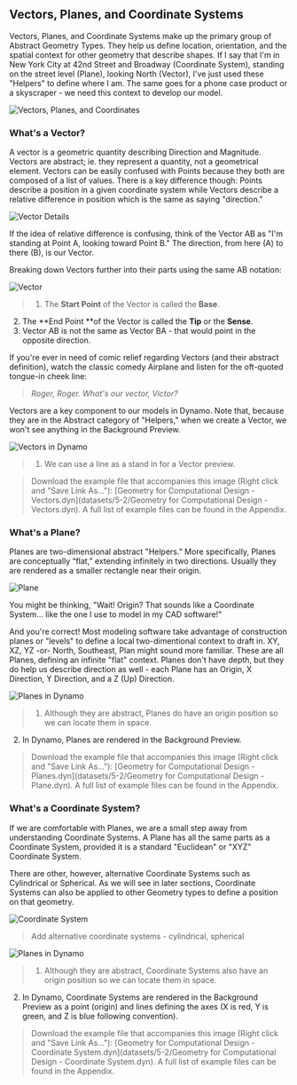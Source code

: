 ## Vectors, Planes, and Coordinate Systems
Vectors, Planes, and Coordinate Systems make up the primary group of Abstract Geometry Types. They help us define location, orientation, and the spatial context for other geometry that describe shapes. If I say that I'm in New York City at 42nd Street and Broadway (Coordinate System), standing on the street level (Plane), looking North (Vector), I've just used these "Helpers" to define where I am. The same goes for a phone case product or a skyscraper - we need this context to develop our model.

![Vectors, Planes, and Coordinates](images/5-2/VectorsPlanesCoodinates.jpg)


### What's a Vector?

A vector is a geometric quantity describing Direction and Magnitude. Vectors are abstract; ie. they represent a quantity, not a geometrical element. Vectors can be easily confused with Points because they both are composed of a list of values. There is a key difference though: Points describe a position in a given coordinate system while Vectors describe a relative difference in position which is the same as saying "direction."

![Vector Details](images/5-2/Vector-Detailed.jpg)

If the idea of relative difference is confusing, think of the Vector AB as "I'm standing at Point A, looking toward Point B." The direction, from here (A) to there (B), is our Vector.

Breaking down Vectors further into their parts using the same AB notation:

![Vector](images/5-2/Vector.jpg)
> 1. The **Start Point** of the Vector is called the **Base**.
2. The **End Point **of the Vector is called the **Tip** or the **Sense**.
3. Vector AB is not the same as Vector BA - that would point in the opposite direction.

If you're ever in need of comic relief regarding Vectors (and their abstract definition), watch the classic comedy Airplane and listen for the oft-quoted tongue-in cheek line:

> *Roger, Roger. What's our vector, Victor?*

Vectors are a key component to our models in Dynamo. Note that, because they are in the Abstract category of "Helpers," when we create a Vector, we won't see anything in the Background Preview.

![Vectors in Dynamo](images/5-2/Dynamo-Vector.jpg)
> 1. We can use a line as a stand in for a Vector preview.

>Download the example file that accompanies this image (Right click and "Save Link As..."): [Geometry for Computational Design - Vectors.dyn](datasets/5-2/Geometry for Computational Design - Vectors.dyn). A full list of example files can be found in the Appendix.

### What's a Plane?

Planes are two-dimensional abstract "Helpers." More specifically, Planes are conceptually “flat,” extending infinitely in two directions. Usually they are rendered as a smaller rectangle near their origin.

![Plane](images/5-2/Plane.jpg)

You might be thinking, "Wait! Origin? That sounds like a Coordinate System... like the one I use to model in my CAD software!"

And you're correct! Most modeling software take advantage of construction planes or "levels" to define a local two-dimentional context to draft in. XY, XZ, YZ -or- North, Southeast, Plan might sound more familiar. These are all Planes, defining an infinite "flat" context. Planes don't have depth, but they do help us describe direction as well - each Plane has an Origin, X Direction, Y Direction, and a Z (Up) Direction.

![Planes in Dynamo](images/5-2/Dynamo-Plane.jpg)
> 1. Although they are abstract, Planes do have an origin position so we can locate them in space.
2. In Dynamo, Planes are rendered in the Background Preview.

>Download the example file that accompanies this image (Right click and "Save Link As..."): [Geometry for Computational Design - Planes.dyn](datasets/5-2/Geometry for Computational Design - Plane.dyn). A full list of example files can be found in the Appendix.

### What's a Coordinate System?

If we are comfortable with Planes, we are a small step away from understanding Coordinate Systems. A Plane has all the same parts as a Coordinate System, provided it is a standard "Euclidean" or "XYZ" Coordinate System.

There are other, however, alternative Coordinate Systems such as Cylindrical or Spherical. As we will see in later sections, Coordinate Systems can also be applied to other Geometry types to define a position on that geometry.

![Coordinate System](images/5-2/CoordinateSystem.jpg)
> Add alternative coordinate systems - cylindrical, spherical

![Planes in Dynamo](images/5-2/Dynamo-CoordinateSystem.jpg)

> 1. Although they are abstract, Coordinate Systems also have an origin position so we can locate them in space.
2. In Dynamo, Coordinate Systems are rendered in the Background Preview as a point (origin) and lines defining the axes (X is red, Y is green, and Z is blue following convention).

>Download the example file that accompanies this image (Right click and "Save Link As..."): [Geometry for Computational Design - Coordinate System.dyn](datasets/5-2/Geometry for Computational Design - Coordinate System.dyn). A full list of example files can be found in the Appendix.




